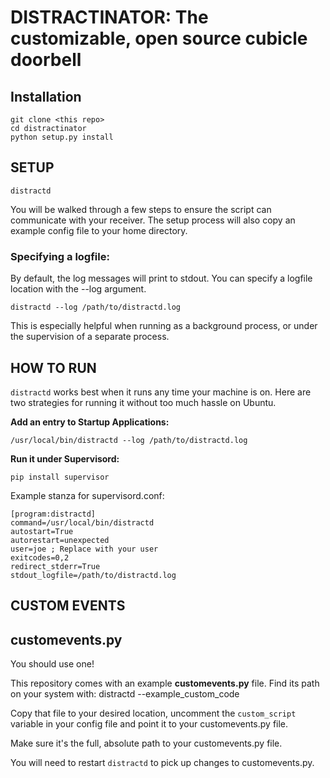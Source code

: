 # DISTRACTINATOR: The customizable, open source cubicle doorbell #

## Installation ##
    git clone <this repo>
    cd distractinator
    python setup.py install


## SETUP ##

`distractd`

You will be walked through a few steps to ensure the script can communicate with your receiver. The setup process will also copy an example config file to your home directory.

### Specifying a logfile: ###
By default, the log messages will print to stdout. You can specify a logfile location with the --log argument.

`distractd --log /path/to/distractd.log`

This is especially helpful when running as a background process, or under the supervision of a separate process.

## HOW TO RUN ##
`distractd` works best when it runs any time your machine is on. Here are two strategies for running it without too much hassle on Ubuntu.
    
**Add an entry to Startup Applications:**

`/usr/local/bin/distractd --log /path/to/distractd.log`

**Run it under Supervisord:**

`pip install supervisor`

Example stanza for supervisord.conf:

    [program:distractd]
    command=/usr/local/bin/distractd
    autostart=True
    autorestart=unexpected
    user=joe ; Replace with your user
    exitcodes=0,2
    redirect_stderr=True
    stdout_logfile=/path/to/distractd.log

## CUSTOM EVENTS ##

customevents.py
---------------
You should use one!

This repository comes with an example **customevents.py** file. Find its path on your system with: 
    distractd --example_custom_code

Copy that file to your desired location, uncomment the `custom_script` variable in your config file and point it to your customevents.py file. 

Make sure it's the full, absolute path to your customevents.py file.

You will need to restart `distractd` to pick up changes to customevents.py.

